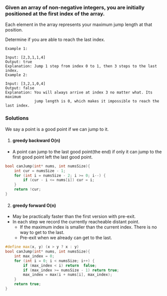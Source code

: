 ### Given an array of non-negative integers, you are initially positioned at the first index of the array.

Each element in the array represents your maximum jump length at that position.

Determine if you are able to reach the last index.

```
Example 1:

Input: [2,3,1,1,4]
Output: true
Explanation: Jump 1 step from index 0 to 1, then 3 steps to the last index.
Example 2:

Input: [3,2,1,0,4]
Output: false
Explanation: You will always arrive at index 3 no matter what. Its maximum
             jump length is 0, which makes it impossible to reach the last index.
```


### Solutions

We say a point is a good point if we can jump to it.

1. #### greedy backward O(n)

- A point can jump to the last good point(the end) if only it can jump to the first good point left the last good point.

```c++
bool canJump(int* nums, int numsSize){
    int cur = numsSize - 1;
    for (int i = numsSize - 2; i >= 0; i--) {
        if (cur - i <= nums[i]) cur = i;
    }
    return !cur;
}
```

2. #### greedy forward O(n)

- May be practically faster than the first version with pre-exit.
- In each step we record the currently reacheable distant point.
    - If the maximum index is smaller than the current index. There is no way to get to the last.
    - Pre-exit when we already can get to the last.

```c++
#define max(x, y) (x > y ? x : y)
bool canJump(int* nums, int numsSize){
    int max_index = 0;
    for (int i = 0; i < numsSize; i++) {
        if (max_index < i) return  false;
        if (max_index >= numsSize - 1) return true;
        max_index = max(i + nums[i], max_index);
    }
    return true;
}
```